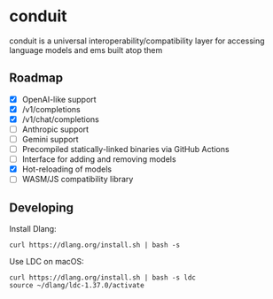 # conduit
conduit is a universal interoperability/compatibility layer for accessing language models and ems built atop them

## Roadmap
- [x] OpenAI-like support
 - [x] /v1/completions
 - [x] /v1/chat/completions
- [ ] Anthropic support
- [ ] Gemini support
- [ ] Precompiled statically-linked binaries via GitHub Actions
- [ ] Interface for adding and removing models
- [x] Hot-reloading of models
- [ ] WASM/JS compatibility library

## Developing

Install Dlang:

```
curl https://dlang.org/install.sh | bash -s
```

Use LDC on macOS:
```
curl https://dlang.org/install.sh | bash -s ldc
source ~/dlang/ldc-1.37.0/activate
```
